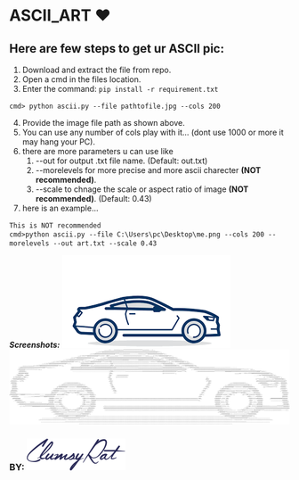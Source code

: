 # ASCII_ART ♥

## Here are few steps to get ur ASCII pic:
1. Download and extract the file from repo. 
2. Open a cmd in the files location.
3. Enter the command: `` pip install -r requirement.txt ``
```
cmd> python ascii.py --file pathtofile.jpg --cols 200
```
4. Provide the image file path as shown above.
5. You can use any number of cols play with it... (dont use 1000 or more it may hang your PC).
6. there are more parameters u can use like
    1. --out for output .txt file name. (Default: out.txt)
    2. --morelevels for more precise and more ascii charecter **(NOT recommended)**.
    3. --scale to chnage the scale or aspect ratio of image **(NOT recommended)**. (Default: 0.43)
7. here is an example...
```
This is NOT recommended
cmd>python ascii.py --file C:\Users\pc\Desktop\me.png --cols 200 --morelevels --out art.txt --scale 0.43
```
_**Screenshots:**_ 
![alt Screenshot](https://github.com/Ankith-Cirgir/ASCII_ART/blob/master/Screenshots/Car%20Ref.png "Screenshot1")
![alt ScreenShot](https://github.com/Ankith-Cirgir/ASCII_ART/blob/master/Screenshots/out.png "ScreenShot2")

### __BY:__   ![alt ClumsyRat](https://github.com/Ankith-Cirgir/CollegeBruteForce/blob/master/clumsylogo.png "ClumsyRat")
